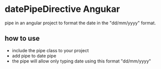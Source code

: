 # datePipeDirective Angukar
pipe in an angular project to format the date in the "dd/mm/yyyy" format.


## how to use

- include the pipe class to your project
- add pipe to date pipe
- the pipe will allow only typing date using this format "dd/mm/yyyy" 

